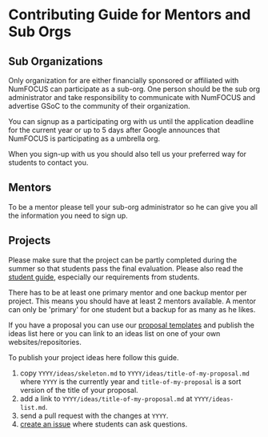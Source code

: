 # Contributing Guide for Mentors and Sub Orgs

## Sub Organizations

Only organization for are either financially sponsored or affiliated with
NumFOCUS can participate as a sub-org. One person should be the sub org
administrator and take responsibility to communicate with NumFOCUS and advertise
GSoC to the community of their organization.

You can signup as a participating org with us until the application deadline for
the current year or up to 5 days after Google announces that NumFOCUS is
participating as a umbrella org.

When you sign-up with us you should also tell us your preferred way for students
to contact you.

## Mentors

To be a mentor please tell your sub-org administrator so he can give you all the
information you need to sign up.

## Projects

Please make sure that the project can be partly completed during the summer so
that students pass the final evaluation. Please also read
the [student guide][CS], especially our requirements from students.

There has to be at least one primary mentor and one backup mentor per project.
This means you should have at least 2 mentors available. A mentor can only be
'primary' for one student but a backup for as many as he likes.

If you have a proposal you can use our [proposal templates][template] and publish the ideas
list here or you can link to an ideas list on one of your own websites/repositories.

To publish your project ideas here follow this guide.

1.  copy `YYYY/ideas/skeleton.md` to `YYYY/ideas/title-of-my-proposal.md`
    where `YYYY` is the currently year
    and `title-of-my-proposal` is a sort version of the title of your proposal.
2.  add a link to `YYYY/ideas/title-of-my-proposal.md` at `YYYY/ideas-list.md`.
3.  send a pull request with the changes at `YYYY`.
4.  [create an issue](https://github.com/numfocus/gsoc/issues/new)
    where students can ask questions.

[CS]: CONTRIBUTING-students.md
[template]: templates/ideas-page.md
